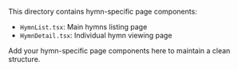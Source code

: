 This directory contains hymn-specific page components:

- `HymnList.tsx`: Main hymns listing page
- `HymnDetail.tsx`: Individual hymn viewing page

Add your hymn-specific page components here to maintain a clean structure.
